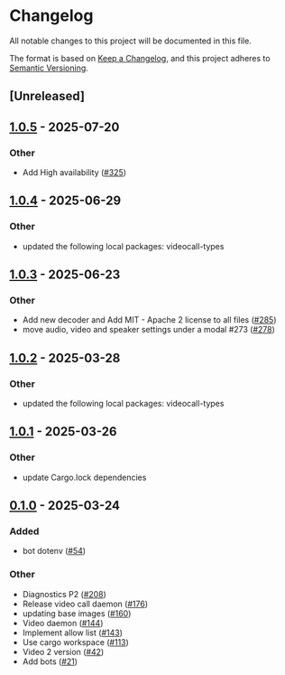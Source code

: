 # Changelog

All notable changes to this project will be documented in this file.

The format is based on [Keep a Changelog](https://keepachangelog.com/en/1.0.0/),
and this project adheres to [Semantic Versioning](https://semver.org/spec/v2.0.0.html).

## [Unreleased]

## [1.0.5](https://github.com/security-union/videocall-rs/compare/bot-v1.0.4...bot-v1.0.5) - 2025-07-20

### Other

- Add High availability ([#325](https://github.com/security-union/videocall-rs/pull/325))

## [1.0.4](https://github.com/security-union/videocall-rs/compare/bot-v1.0.3...bot-v1.0.4) - 2025-06-29

### Other

- updated the following local packages: videocall-types

## [1.0.3](https://github.com/security-union/videocall-rs/compare/bot-v1.0.2...bot-v1.0.3) - 2025-06-23

### Other

- Add new decoder and Add MIT - Apache 2 license to all files ([#285](https://github.com/security-union/videocall-rs/pull/285))
- move audio, video and speaker settings under a modal #273 ([#278](https://github.com/security-union/videocall-rs/pull/278))

## [1.0.2](https://github.com/security-union/videocall-rs/compare/bot-v1.0.1...bot-v1.0.2) - 2025-03-28

### Other

- updated the following local packages: videocall-types

## [1.0.1](https://github.com/security-union/videocall-rs/compare/bot-v1.0.0...bot-v1.0.1) - 2025-03-26

### Other

- update Cargo.lock dependencies

## [0.1.0](https://github.com/security-union/videocall-rs/releases/tag/bot-v0.1.0) - 2025-03-24

### Added

- bot dotenv ([#54](https://github.com/security-union/videocall-rs/pull/54))

### Other

- Diagnostics P2 ([#208](https://github.com/security-union/videocall-rs/pull/208))
- Release video call daemon ([#176](https://github.com/security-union/videocall-rs/pull/176))
- updating base images ([#160](https://github.com/security-union/videocall-rs/pull/160))
- Video daemon ([#144](https://github.com/security-union/videocall-rs/pull/144))
- Implement allow list ([#143](https://github.com/security-union/videocall-rs/pull/143))
- Use cargo workspace ([#113](https://github.com/security-union/videocall-rs/pull/113))
- Video 2 version ([#42](https://github.com/security-union/videocall-rs/pull/42))
- Add bots ([#21](https://github.com/security-union/videocall-rs/pull/21))
